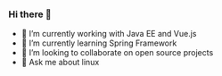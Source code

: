 ### Hi there 👋

- 🔭 I’m currently working with Java EE and Vue.js
- 🌱 I’m currently learning Spring Framework
- 👯 I’m looking to collaborate on open source projects
- 💬 Ask me about linux
